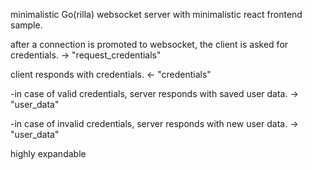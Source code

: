 minimalistic Go(rilla) websocket server with minimalistic react frontend sample. 

after a connection is promoted to websocket, the client is asked for credentials. -> "request_credentials"

client responds with credentials. <- "credentials"

-in case of valid credentials, server responds with saved user data. -> "user_data"

-in case of invalid credentials, server responds with new user data. -> "user_data"

highly expandable
